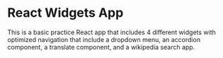 # React Widgets App

This is a basic practice React app that includes 4 different widgets with optimized navigation that include a dropdown menu, an accordion component, a translate component, and a wikipedia search app.

